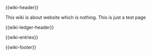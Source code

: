 {{wiki-header}}

This wiki is about website which is nothing. This is just a test page

{{wiki-ledger-header}}

{{wiki-entries}}

{{wiki-footer}}

